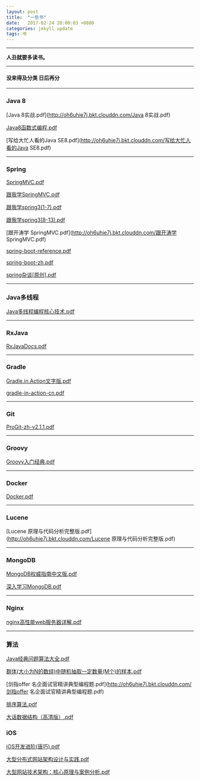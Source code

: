 ```yaml
---
layout: post
title:  "一些书"
date:   2017-02-24 20:00:03 +0800
categories: jekyll update
tags: 书
---
```


---

**人丑就要多读书。**

---

#### 没来得及分类 日后再分

---

### Java 8

[Java 8实战.pdf](http://oh6uhie7j.bkt.clouddn.com/Java 8实战.pdf)

[Java8函数式编程.pdf](http://oh6uhie7j.bkt.clouddn.com/Java8函数式编程.pdf)

[写给大忙人看的Java SE8.pdf](http://oh6uhie7j.bkt.clouddn.com/写给大忙人看的Java SE8.pdf)

---

### Spring

[SpringMVC.pdf](http://oh6uhie7j.bkt.clouddn.com/SpringMVC.pdf)

[跟我学SpringMVC.pdf](http://oh6uhie7j.bkt.clouddn.com/跟我学SpringMVC.pdf)

[跟我学spring3(1-7).pdf](http://oh6uhie7j.bkt.clouddn.com/跟我学spring3(1-7).pdf)

[跟我学spring3(8-13).pdf](http://oh6uhie7j.bkt.clouddn.com/跟我学spring3(8-13).pdf)

[跟开涛学 SpringMVC.pdf](http://oh6uhie7j.bkt.clouddn.com/跟开涛学 SpringMVC.pdf)

[spring-boot-reference.pdf](http://oh6uhie7j.bkt.clouddn.com/spring-boot-reference.pdf)

[spring-boot-zh.pdf](http://oh6uhie7j.bkt.clouddn.com/spring-boot-zh.pdf)

[spring杂谈[原创].pdf](http://oh6uhie7j.bkt.clouddn.com/spring杂谈[原创].pdf)

---

### Java多线程

[Java多线程编程核心技术.pdf](http://oh6uhie7j.bkt.clouddn.com/Java多线程编程核心技术.pdf)

---

### RxJava

[RxJavaDocs.pdf](http://oh6uhie7j.bkt.clouddn.com/RxJavaDocs.pdf)

---

### Gradle

[Gradle.in.Action文字版.pdf](http://oh6uhie7j.bkt.clouddn.com/Gradle.in.Action文字版.pdf)

[gradle-in-action-cn.pdf](http://oh6uhie7j.bkt.clouddn.com/gradle-in-action-cn.pdf)

---

### Git

[ProGit-zh-v2.1.1.pdf](http://oh6uhie7j.bkt.clouddn.com/ProGit-zh-v2.1.1.pdf)

---

### Groovy

[Groovy入门经典.pdf](http://oh6uhie7j.bkt.clouddn.com/Groovy入门经典.pdf)

---

### Docker

[Docker.pdf](http://oh6uhie7j.bkt.clouddn.com/Docker.pdf)

---

### Lucene

[Lucene 原理与代码分析完整版.pdf](http://oh6uhie7j.bkt.clouddn.com/Lucene 原理与代码分析完整版.pdf)

---

### MongoDB

[MongoDB权威指南中文版.pdf](http://oh6uhie7j.bkt.clouddn.com/MongoDB权威指南中文版.pdf)

[深入学习MongoDB.pdf](http://oh6uhie7j.bkt.clouddn.com/深入学习MongoDB.pdf)

---

### Nginx

[nginx高性能web服务器详解.pdf](http://oh6uhie7j.bkt.clouddn.com/nginx高性能web服务器详解.pdf)

---

### 算法

[Java经典问题算法大全.pdf](http://oh6uhie7j.bkt.clouddn.com/Java经典问题算法大全.pdf)

[群体(大小为N的数组)中随机抽取一定数量(M个)的样本.pdf](http://oh6uhie7j.bkt.clouddn.com/群体(大小为N的数组)中随机抽取一定数量(M个)的样本.pdf)

[剑指offer 名企面试官精讲典型编程题.pdf](http://oh6uhie7j.bkt.clouddn.com/剑指offer 名企面试官精讲典型编程题.pdf)

[排序算法.pdf](http://oh6uhie7j.bkt.clouddn.com/排序算法.pdf)

[大话数据结构（高清版）.pdf](http://oh6uhie7j.bkt.clouddn.com/大话数据结构（高清版）.pdf)


### iOS

[iOS开发进阶(唐巧).pdf](http://oh6uhie7j.bkt.clouddn.com/iOS开发进阶(唐巧).pdf)

[大型分布式网站架构设计与实践.pdf](http://oh6uhie7j.bkt.clouddn.com/大型分布式网站架构设计与实践.pdf)

[大型网站技术架构：核心原理与案例分析.pdf](http://oh6uhie7j.bkt.clouddn.com/大型网站技术架构：核心原理与案例分析.pdf)

